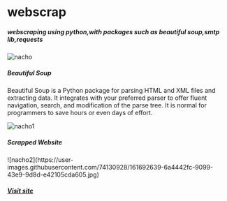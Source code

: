 # webscrap
<h5>webscraping using python,with packages such as beautiful soup,smtp lib,requests</h5>


![nacho](https://user-images.githubusercontent.com/74130928/161690153-09a55ade-b664-4cdd-89cb-0299ada62bb4.jpg)

<h5>Beautiful Soup</h5>
<body>
Beautiful Soup is a Python package for parsing HTML and XML files and extracting data. It integrates with your preferred parser to offer fluent navigation, search, and modification of the parse tree. It is normal for programmers to save hours or even days of effort.
</body>

![nacho1](https://user-images.githubusercontent.com/74130928/161691750-8ba2ce95-8e85-4d70-9bba-6e0c166beecd.jpg)

<h5>Scrapped Website</h5>
![nacho2](https://user-images.githubusercontent.com/74130928/161692639-6a4442fc-9099-43e9-9d8d-e42105cda605.jpg)

<h5><a href="https://news.ycombinator.com/">Visit site</a></h5>

